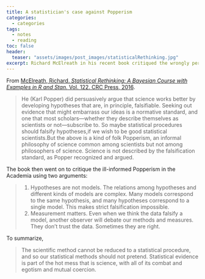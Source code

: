```yaml
---
title: A statistician's case against Popperism
categories:
  - categories
tags:
  - notes
  - reading
toc: false
header: 
  teaser: "assets/images/post_images/statisticalRethinking.jpg"
excerpt: Richard McElreath in his recent book critiqued the wrongly perceived Popperism in the form of unconditional pursuit of falsification in the scientific society.
---
```


From [McElreath, Richard. <i>Statistical Rethinking: A Bayesian Course with Examples in R and Stan.</i> Vol. 122. CRC Press, 2016](http://xcelab.net/rm/statistical-rethinking/).

> He (Karl Popper) did persuasively argue that science works better by developing hypotheses that are, in principle, falsifiable. Seeking out evidence that might embarrass our ideas is a normative standard, and one that most scholars—whether they describe themselves as scientists or not—subscribe to. So maybe statistical procedures should falsify hypotheses,if we wish to be good statistical scientists.But the above is a kind of folk Popperism, an informal philosophy of science common among scientists but not among philosophers of science. Science is not described by the falsification standard, as Popper recognized and argued.

The book then went on to critique the ill-informed Popperism in the Academia using two arguments:

>1. Hypotheses are not models. The relations among hypotheses and different kinds of models are complex. Many models correspond to the same hypothesis, and many hypotheses correspond to a single model. This makes strict falsification impossible. 
>2. Measurement matters. Even when we think the data falsify a model, another observer will debate our methods and measures. They don’t trust the data. Sometimes they are right.

To summarize,

>The scientific method cannot be reduced to a statistical procedure, and so our statistical methods should not pretend. Statistical evidence is part of the hot mess that is science, with all of its combat and egotism and mutual coercion.
